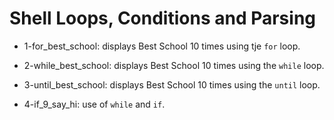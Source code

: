 # Shell Loops, Conditions and Parsing

* 1-for_best_school: displays Best School 10 times using tje `for` loop.

* 2-while_best_school: displays Best School 10 times using the `while` loop.

* 3-until_best_school: displays Best School 10 times using the `until` loop.

* 4-if_9_say_hi: use of `while` and `if`.


